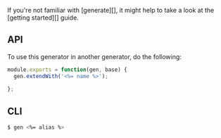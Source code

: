If you're not familiar with [generate][], it might help to take a look at the [getting started][] guide. 

## API

To use this generator in another generator, do the following:

```js
module.exports = function(gen, base) {
  gen.extendWith('<%= name %>');
  
};
```

## CLI

```sh
$ gen <%= alias %>
```